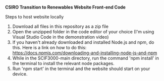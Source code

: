 **CSIRO Transition to Renewables Website Front-end Code**

Steps to host website locally
  1. Download all files in this repository as a zip file
  2. Open the unzipped folder in the code editor of your choice (I'm using Visual Studio Code in the demonstration video)
  3. If you haven't already downloaded and installed Node.js and npm, do this. Here is a link on how to do this: https://docs.npmjs.com/downloading-and-installing-node-js-and-npm
  4. While in the SCIF3000-main directory, run the command 'npm install' in the terminal to install the relevant node packages.
  5. Run 'npm start' in the terminal and the website should start on your device.
